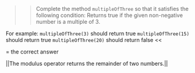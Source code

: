 >>Complete the method <code>multipleOfThree</code> so that it satisfies the following condition:
Returns true if the given non-negative number is a multiple of 3.</p>
<p>For example:
<code>multipleOfThree(3)</code> should return true
<code>multipleOfThree(15)</code> should return true
<code>multipleOfThree(20)</code> should return false <<

= the correct answer

||The modulus operator returns the remainder of two numbers.||
